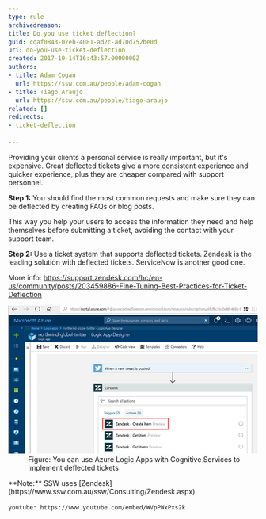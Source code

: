 ```yaml
---
type: rule
archivedreason: 
title: Do you use ticket deflection?
guid: cdaf0843-07eb-4081-ad2c-ad70d752be0d
uri: do-you-use-ticket-deflection
created: 2017-10-14T16:43:57.0000000Z
authors:
- title: Adam Cogan
  url: https://ssw.com.au/people/adam-cogan
- title: Tiago Araujo
  url: https://ssw.com.au/people/tiago-araujo
related: []
redirects:
- ticket-deflection

---
```


Providing your clients a personal service is really important, but it's expensive. Great deflected tickets give a more consistent experience and quicker experience, plus they are cheaper compared with support personnel. 

<!--endintro-->

**Step 1:** You should find the most common requests and make sure they can be deflected by creating FAQs or blog posts.

This way you help your users to access the information they need and help themselves before submitting a ticket, avoiding the contact with your support team.

**Step 2:** Use a ticket system that supports deflected tickets. Zendesk is the leading solution with deflected tickets. ServiceNow is another good one.

More info: https://support.zendesk.com/hc/en-us/community/posts/203459886-Fine-Tuning-Best-Practices-for-Ticket-Deflection
<dl class="image"><dt> 
      <img src="azure-logic-deflected-tickets.jpg" alt="azure-logic-deflected-tickets.jpg"> 
   </dt><dd>Figure: You can use Azure Logic Apps with Cognitive Services to implement deflected tickets<br></dd></dl>
**Note:** SSW uses     [Zendesk](https://www.ssw.com.au/ssw/Consulting/Zendesk.aspx).


`youtube: https://www.youtube.com/embed/WVpPWxPxs2k`
